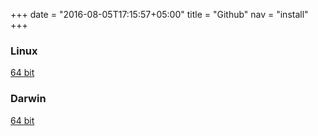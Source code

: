 +++
date = "2016-08-05T17:15:57+05:00"
title = "Github"
nav = "install"
+++

### Linux
[64 bit](releases.getblank.net)

### Darwin
[64 bit](releases.getblank.net)